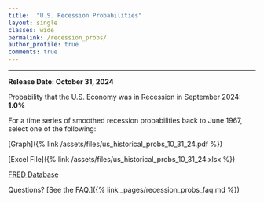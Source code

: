 ```yaml
---
title:  "U.S. Recession Probabilities"
layout: single
classes: wide
permalink: /recession_probs/
author_profile: true
comments: true
---
```


<HR>

<b>Release Date: October 31, 2024</b>

Probability that the U.S. Economy was in Recession in September 2024: **1.0%**


For a time series of smoothed recession probabilities back to June 1967, select one of the following: 

[Graph]({% link /assets/files/us_historical_probs_10_31_24.pdf %})

[Excel File]({% link /assets/files/us_historical_probs_10_31_24.xlsx %})

[FRED Database](https://fred.stlouisfed.org/series/RECPROUSM156N)

Questions? [See the FAQ.]({% link _pages/recession_probs_faq.md %})